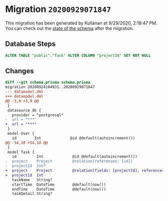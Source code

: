 # Migration `20200929071847`

This migration has been generated by Kullanan at 9/29/2020, 2:18:47 PM.
You can check out the [state of the schema](./schema.prisma) after the migration.

## Database Steps

```sql
ALTER TABLE "public"."Task" ALTER COLUMN "projectId" SET NOT NULL
```

## Changes

```diff
diff --git schema.prisma schema.prisma
migration 20200924104931..20200929071847
--- datamodel.dml
+++ datamodel.dml
@@ -3,9 +3,9 @@
 }
 datasource db {
   provider = "postgresql"
-  url = "***"
+  url = "***"
 }
 model User {
   id        Int             @id @default(autoincrement())
@@ -54,10 +54,10 @@
 }
 model Task {
   id         Int             @id @default(autoincrement())
-  project    Project         @relation(references: [id])
-  projectId  Int?
+  project    Project         @relation(fields: [projectId], references: [id])
+  projectId  Int
   taskName   String?
   startTime  DateTime        @default(now())
   endTime    DateTime        @default(now())
   taskDetail String?
```


